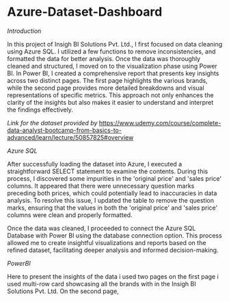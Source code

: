 # Azure-Dataset-Dashboard

*Introduction*

In this project of Insigh BI Solutions Pvt. Ltd., I first focused on data cleaning using Azure SQL. I utilized a few functions to remove inconsistencies, and formatted the data for better analysis. Once the data was thoroughly cleaned and structured, I moved on to the visualization phase using Power BI. In Power BI, I created a comprehensive report that presents key insights across two distinct pages. The first page highlights the various brands, while the second page provides more detailed breakdowns and visual representations of specific metrics. This approach not only enhances the clarity of the insights but also makes it easier to understand and interpret the findings effectively.

*Link for the dataset provided by*
https://www.udemy.com/course/complete-data-analyst-bootcamp-from-basics-to-advanced/learn/lecture/50857825#overview

*Azure SQL*

After successfully loading the dataset into Azure, I executed a straightforward SELECT statement to examine the contents. During this process, I discovered some impurities in the 'original price' and 'sales price' columns. It appeared that there were unnecessary question marks preceding both prices, which could potentially lead to inaccuracies in data analysis. To resolve this issue, I updated the table to remove the question marks, ensuring that the values in both the 'original price' and 'sales price' columns were clean and properly formatted.

Once the data was cleaned, I proceeded to connect the Azure SQL Database with Power BI using the database connection option. This process allowed me to create insightful visualizations and reports based on the refined dataset, facilitating deeper analysis and informed decision-making.

*PowerBI*

Here to present the insights of the data i used two pages on the first page i used multi-row card showcasing all the brands with in the Insigh BI Solutions Pvt. Ltd.
On the second page, 



